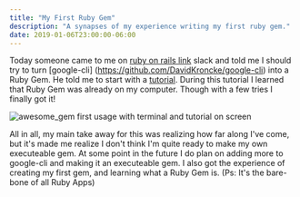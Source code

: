 ```yaml
---
title: "My First Ruby Gem"
description: "A synapses of my experience writing my first ruby gem."
date: 2019-01-06T23:00:00-06:00
---
```


Today someone came to me on [ruby on rails link](https://rubyonrails-link.slack.com) slack and told me I should try to turn [google-cli] (https://github.com/DavidKroncke/google-cli) 
into a Ruby Gem. He told me to start with a [tutorial](https://www.sitepoint.com/creating-your-first-gem/). During this tutorial I learned that Ruby Gem was already on my computer. Though with a few tries I finally got it!

![awesome_gem first usage with terminal and tutorial on screen](/images/gem-output.png)

All in all, my main take away for this was realizing how far along I've come, but it's made me realize I don't think I'm quite ready to make my own executeable gem. At some point in the future I do plan on adding more to google-cli and making it an executeable gem. I also got the experience of creating my first gem, and learning what a Ruby Gem is. (Ps: It's the bare-bone of all Ruby Apps)

